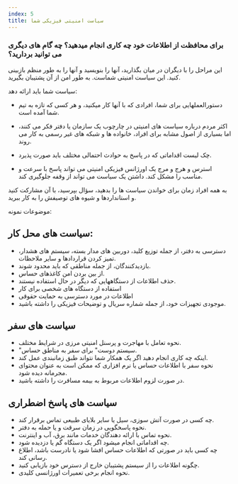 ```yaml
---
index: 5
title: سیاست امنیتی فیزیکی شما
---
```

### برای محافظت از اطلاعات خود چه کاری انجام میدهید؟ چه گام های دیگری می توانید بردارید؟

این مراحل را با دیگران در میان بگذارید، آنها را بنویسید و آنها را به طور منظم بازبینی کنید. این سیاست امنیتی شماست. به طور امن از آن پشتیبان بگیرید.

سیاست شما باید ارائه دهد:

* دستورالعملهایی برای شما، افرادی که با آنها کار میکنید، و هر کسی که تازه به تیم شما آمده است.

* اکثر مردم درباره سیاست های امنیتی در چارچوب یک سازمان یا دفتر فکر می کنند، اما بسیاری از اصول مشابه برای افراد، خانواده ها و شبکه های غیر رسمی به کار می روند.

* چک لیست اقداماتی که در پاسخ به حوادث احتمالی مختلف باید صورت پذیرد.

* استرس و هرج و مرج یک اورژانس فیزیکی امنیتی می تواند پاسخ با سرعت و مناسب را مشکل کند. داشتن یک سیاست می تواند از وقفه جلوگیری کند.

به همه افراد زمان برای خواندن سیاست ها را بدهید، سؤال بپرسید، با آن مشارکت کنید و استانداردها و شیوه های توصیفش را به کار ببرید.

موضوعات نمونه:

## سیاست های محل کار:

- دسترسی به دفتر، از جمله توزیع کلید، دوربین های مدار بسته، سیستم های هشدار، تمیز کردن قراردادها و سایر ملاحظات.
- بازدیدکنندگان، از جمله مناطقی که باید محدود شوند.
- از بین بردن امن کاغذهای حساس.
- حذف اطلاعات از دستگاههایی که دیگر در حال استفاده نیستند.
- استفاده از دستگاه های شخصی برای کار
- اطلاعات در مورد دسترسی به حمایت حقوقی
- موجودی تجهیزات خود، از جمله شماره سریال و توضیحات فیزیکی را داشته باشید.

## سیاست های سفر

- نحوه تعامل با مهاجرت و پرسنل امنیتی مرزی در شرایط مختلف.
- "سیستم دوست" برای سفر به مناطق حساس.
- اینکه چه کاری انجام دهید اگر یک همکار شما نتواند طبق زمانبندی عمل کند.
- نحوه سفر با اطلاعات حساس یا نرم افزاری که ممکن است به عنوان محتوای مجرمانه دیده شود.
- در صورت لزوم اطلاعات مربوط به بیمه مسافرت را داشته باشید.

## سیاست های پاسخ اضطراری

- چه کسی در صورت آتش سوزی، سیل یا سایر بلایای طبیعی تماس برقرار کند.
- نحوه پاسخگویی در زمان سرقت و یا حمله به دفتر.
- نحوه تماس با ارائه دهندگان خدمات مانند برق، آب و اینترنت.
- چه اقداماتی انجام میشود اگر یک دستگاه گم یا دزدیده شود.
- چه کسی باید در صورتی که اطلاعات حساس افشا شود یا نادرست باشد، اطلاع رسانی کند.
- چگونه اطلاعات را از سیستم پشتیبان خارج از دسترس خود بازیابی کنید.
- نحوه انجام برخی تعمیرات اورژانسی کلیدی.
